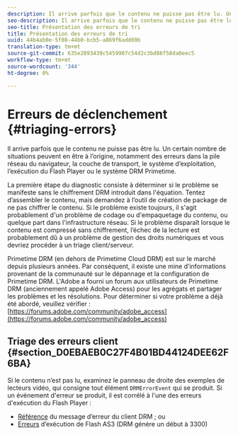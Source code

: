 ```yaml
---
description: Il arrive parfois que le contenu ne puisse pas être lu. Un certain nombre de situations peuvent en être à l’origine, notamment des erreurs dans la pile réseau du navigateur, la couche de transport, le système d’exploitation, l’exécution du Flash Player ou le système DRM Primetime.
seo-description: Il arrive parfois que le contenu ne puisse pas être lu. Un certain nombre de situations peuvent en être à l’origine, notamment des erreurs dans la pile réseau du navigateur, la couche de transport, le système d’exploitation, l’exécution du Flash Player ou le système DRM Primetime.
seo-title: Présentation des erreurs de tri
title: Présentation des erreurs de tri
uuid: 44b4ab0e-5f08-44b0-bcb5-a869f6add69b
translation-type: tm+mt
source-git-commit: 635e2893439c5459907c54d2c3bd86f58da0eec5
workflow-type: tm+mt
source-wordcount: '344'
ht-degree: 0%

---
```



# Erreurs de déclenchement {#triaging-errors}

Il arrive parfois que le contenu ne puisse pas être lu. Un certain nombre de situations peuvent en être à l’origine, notamment des erreurs dans la pile réseau du navigateur, la couche de transport, le système d’exploitation, l’exécution du Flash Player ou le système DRM Primetime.

La première étape du diagnostic consiste à déterminer si le problème se manifeste sans le chiffrement DRM introduit dans l&#39;équation. Tentez d’assembler le contenu, mais demandez à l’outil de création de package de ne pas chiffrer le contenu. Si le problème existe toujours, il s&#39;agit probablement d&#39;un problème de codage ou d&#39;empaquetage du contenu, ou quelque part dans l&#39;infrastructure réseau. Si le problème disparaît lorsque le contenu est compressé sans chiffrement, l’échec de la lecture est probablement dû à un problème de gestion des droits numériques et vous devriez procéder à un triage client/serveur.

Primetime DRM (en dehors de Primetime Cloud DRM) est sur le marché depuis plusieurs années. Par conséquent, il existe une mine d’informations provenant de la communauté sur le dépannage et la configuration de Primetime DRM. L&#39;Adobe a fourni un forum aux utilisateurs de Primetime DRM (anciennement appelé Adobe Access) pour les agrégats et partager les problèmes et les résolutions. Pour déterminer si votre problème a déjà été abordé, veuillez vérifier : [https://forums.adobe.com/community/adobe_access](https://forums.adobe.com/community/adobe_access)

## Triage des erreurs client {#section_D0EBAEB0C27F4B01BD44124DEE62F6BA}

Si le contenu n’est pas lu, examinez le panneau de droite des exemples de lecteurs vidéo, qui consigne tout élément `DRMErrorEvent` qui se produit. Si un événement d&#39;erreur se produit, il est corrélé à l&#39;une des erreurs d&#39;exécution du Flash Player :

* [Référence](https://help.adobe.com/en_US/primetime/drm/index.html#reference-DRM_Client_Error_Messages) du message d’erreur du client DRM ; ou
* [Erreurs](https://help.adobe.com/en_US/FlashPlatform/reference/actionscript/3/runtimeErrors.html)  d’exécution de Flash AS3 (DRM génère un début à 3300)

